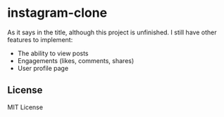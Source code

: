 # instagram-clone

As it says in the title, although this project is unfinished. I still have other features to implement:

- The ability to view posts
- Engagements (likes, comments, shares)
- User profile page

## License

MIT License
